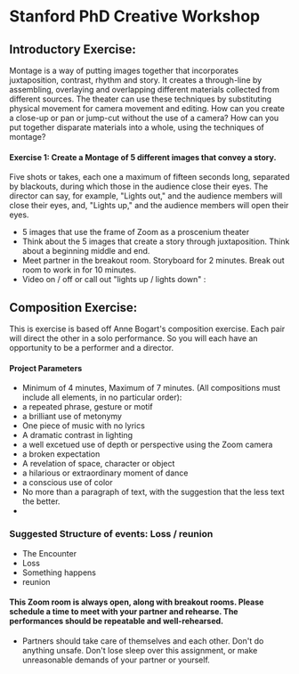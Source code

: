 
# Stanford PhD Creative Workshop



## Introductory Exercise:

Montage is a way of putting images together that incorporates juxtaposition, contrast, rhythm and story. It creates a through-line by assembling, overlaying and overlapping different materials collected from different sources.
The theater can use these techniques by substituting physical movement for camera movement and editing. How can you create a close-up or pan or jump-cut without the use of a camera? How can you put together disparate materials into a whole, using the techniques of montage? 

#### Exercise 1: Create a Montage of 5 different images that convey a story.
Five shots or takes, each one a maximum of fifteen seconds long, separated by blackouts, during which those in the audience close their eyes. The director can say, for example, "Lights out," and the audience members will close their eyes, and, "Lights up," and the audience members will open their eyes.
- 5 images that use the frame of Zoom as a proscenium theater
- Think about the 5 images that create a story through juxtaposition. Think about a beginning middle and end. 
- Meet partner in the breakout room. Storyboard for 2 minutes. Break out room to work in for 10 minutes.
- Video on / off or call out "lights up / lights down" : 



## Composition Exercise:

This is exercise is based off Anne Bogart's composition exercise. Each pair will direct the other in a solo performance. So you will each have an opportunity to be a performer and a director. 

#### Project Parameters 
- Minimum of 4 minutes, Maximum of 7 minutes. 
(All compositions must include all elements, in no particular order):
- a repeated phrase, gesture or motif
- a brilliant use of metonymy
- One piece of music with no lyrics
- A dramatic contrast in lighting
- a well excetued use of depth or perspective using the Zoom camera
- a broken expectation
- A revelation of space, character or object
- a hilarious or extraordinary moment of dance
- a conscious use of color
- No more than a paragraph of text, with the suggestion that the less text the better.
- 

### Suggested Structure of events: Loss / reunion
- The Encounter
- Loss
- Something happens
- reunion

#### This Zoom room is always open, along with breakout rooms. Please schedule a time to meet with your partner and rehearse. The performances should be repeatable and well-rehearsed. 
- Partners should take care of themselves and each other. Don't do anything unsafe. Don't lose sleep over this assignment, or make unreasonable demands of your partner or yourself. 
